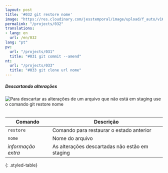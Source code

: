 ```yaml
---
layout: post
title: '#032 git restore nome'
image: "https://res.cloudinary.com/jesstemporal/image/upload/f_auto/v1642878676/gitfichas/pt/032/thumbnail_vlhwkz.jpg"
permalink: "/projects/032"
translations:
- lang: en
  url: /en/032
lang: "pt"
pv:
  url: "/projects/031"
  title: "#031 git commit --amend"
nt:
  url: "/projects/033"
  title: "#033 git clone url nome"
---
```

##### Descartando alterações

<img alt="Para descartar as alterações de um arquivo que não está em staging use o comando git restore nome" src="https://res.cloudinary.com/jesstemporal/image/upload/v1642878676/gitfichas/pt/032/full_q9qpv1.jpg"><br><br>

| Comando | Descrição |
|---------|-------------|
| `restore` | Comando para restaurar o estado anterior |
| `nome` | Nome do arquivo |
| _informação extra_ | As alterações descartadas não estão em staging |
{: .styled-table}
